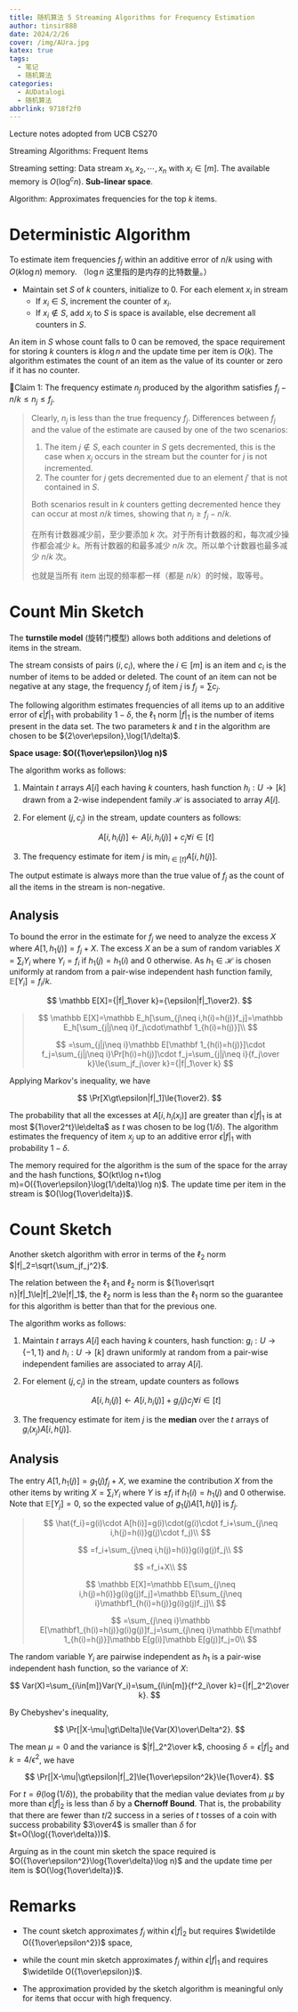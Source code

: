 ```yaml
---
title: 随机算法 5 Streaming Algorithms for Frequency Estimation
author: tinsir888
date: 2024/2/26
cover: /img/AUra.jpg
katex: true
tags:
  - 笔记
  - 随机算法
categories:
  - AUDatalogi
  - 随机算法
abbrlink: 9718f2f0
---
```


Lecture notes adopted from UCB CS270

Streaming Algorithms: Frequent Items

Streaming setting: Data stream $x_1,x_2,\cdots,x_n$ with $x_i\in[m]$. The available memory is $O(\log^cn)$. **Sub-linear space**.

Algorithm: Approximates frequencies for the top $k$ items.

# Deterministic Algorithm

To estimate item frequencies $f_j$ within an additive error of $n/k$ using with $O(k\log n)$ memory. （$\log n$ 这里指的是内存的比特数量。）

- Maintain set $S$ of $k$ counters, initialize to $0$. For each element $x_i$ in stream
  - If $x_i\in S$, increment the counter of $x_i$.
  - If $x_i\not\in S$, add $x_i$ to $S$ is space is available, else decrement all counters in $S$.

An item in $S$ whose count falls to $0$ can be removed, the space requirement for storing $k$ counters is $k\log n$ and the update time per item is $O(k)$. The algorithm estimates the count of an item as the value of its counter or zero if it has no counter.

:thinking:Claim 1: The frequency estimate $n_j$ produced by the algorithm satisfies $f_j-n/k\le n_j\le f_j$.

> Clearly, $n_j$ is less than the true frequency $f_j$. Differences between $f_j$ and the value of the estimate are caused by one of the two scenarios:
>
> 1. The item $j\not\in S$, each counter in $S$ gets decremented, this is the case when $x_j$ occurs in the stream but the counter for $j$ is not incremented.
> 2. The counter for $j$ gets decremented due to an element $j'$ that is not contained in $S$.
>
> Both scenarios result in $k$ counters getting decremented hence they can occur at most $n/k$ times, showing that $n_j\ge f_j-n/k$.
>
> 在所有计数器减少前，至少要添加 $k$ 次。对于所有计数器的和，每次减少操作都会减少 $k$。所有计数器的和最多减少 $n/k$ 次。所以单个计数器也最多减少 $n/k$ 次。
>
> 也就是当所有 item 出现的频率都一样（都是 $n/k$）的时候，取等号。

# Count Min Sketch

The **turnstile model** (旋转门模型) allows both additions and deletions of items in the stream.

The stream consists of pairs $(i,c_i)$, where the $i\in[m]$ is an item and $c_i$ is the number of items to be added or deleted. The count of an item can not be negative at any stage, the frequency $f_j$ of item $j$ is $f_j=\sum c_j$.

The following algorithm estimates frequencies of all items up to an additive error of $\epsilon|f|_1$ with probability $1-\delta$, the $\ell_1$ norm $|f|_1$ is the number of items present in the data set. The two parameters $k$ and $t$ in the algorithm are chosen to be ${2\over\epsilon},\log(1/\delta)$.

**Space usage: $O({1\over\epsilon}\log n)$**

The algorithm works as follows:

1. Maintain $t$ arrays $A[i]$ each having $k$ counters, hash function $h_i:U\rightarrow[k]$ drawn from a $2$-wise independent family $\mathcal H$ is associated to array $A[i]$.

2. For element $(j,c_j)$ in the stream, update counters as follows:

   $$
   A[i,h_i(j)]\gets A[i,h_i(j)]+c_j\forall i\in[t]
   $$

3. The frequency estimate for item $j$ is $\min_{i\in[t]}A[i,h(j)]$.

The output estimate is always more than the true value of $f_j$ as the count of all the items in the stream is non-negative.

## Analysis

To bound the error in the estimate for $f_j$ we need to analyze the excess $X$ where $A[1,h_1(j)]=f_j+X$. The excess $X$ an be a sum of random variables $X=\sum_iY_i$ where $Y_i=f_i$ if $h_1(j)=h_1(i)$ and $0$ otherwise. As $h_1\in\mathcal H$ is chosen uniformly at random from a pair-wise independent hash function family, $\mathbb E[Y_i]=f_i/k$.

$$
\mathbb E[X]={|f|_1\over k}={\epsilon|f|_1\over2}.
$$

> $$
> \mathbb E[X]=\mathbb E_h[\sum_{j\neq i,h(i)=h(j)}f_j]=\mathbb E_h[\sum_{j|j\neq i}f_j\cdot\mathbf 1_{h(i)=h(j)}]\\
> $$
>
> $$
> =\sum_{j|j\neq i}\mathbb E[\mathbf 1_{h(i)=h(j)}]\cdot f_j=\sum_{j|j\neq i}\Pr[h(i)=h(j)]\cdot f_j=\sum_{j|j\neq i}{f_j\over k}\le{\sum_jf_j\over k}={|f|_1\over k}
> $$

Applying Markov's inequality, we have

$$
\Pr[X\gt\epsilon|f|_1]\le{1\over2}.
$$

The probability that all the excesses at $A[i,h_i(x_i)]$ are greater than $\epsilon|f|_1$ is at most ${1\over2^t}\le\delta$ as $t$ was chosen to be $\log(1/\delta)$. The algorithm estimates the frequency of item $x_j$ up to an additive error $\epsilon|f|_1$ with probability $1-\delta$.

The memory required for the algorithm is the sum of the space for the array and the hash functions, $O(kt\log n+t\log m)=O({1\over\epsilon}\log(1/\delta)\log n)$. The update time per item in the stream is $O(\log{1\over\delta})$.

# Count Sketch

Another sketch algorithm with error in terms of the $\ell_2$ norm $|f|_2=\sqrt{\sum_jf_j^2}$.

The relation between the $\ell_1$ and $\ell_2$ norm is ${1\over\sqrt n}|f|_1\le|f|_2\le|f|_1$, the $\ell_2$ norm is less than the $\ell_1$ norm so the guarantee for this algorithm is better than that for the previous one.

The algorithm works as follows:

1. Maintain $t$ arrays $A[i]$ each having $k$ counters, hash function: $g_i:U\rightarrow\{-1,1\}$ and $h_i:U\rightarrow[k]$ drawn uniformly at random from a pair-wise independent families are associated to array $A[i]$.

2. For element $(j,c_j)$ in the stream, update counters as follows

   $$
   A[i,h_i(j)]\gets A[i,h_i(j)]+g_i(j)c_j\forall i\in[t]
   $$

3. The frequency estimate for item $j$ is the **median** over the $t$ arrays of $g_i(x_j)A[i,h(j)]$.

## Analysis

The entry $A[1,h_1(j)]=g_1(j)f_j+X$, we examine the contribution $X$ from the other items by writing $X=\sum_iY_i$ where $Y$ is $\pm f_i$ if $h_1(i)=h_1(j)$ and $0$ otherwise. Note that $\mathbb E[Y_j]=0$, so the expected value of $g_1(j)A[1,h(j)]$ is $f_j$.

> $$
> \hat{f_i}=g(i)\cdot A[h(i)]=g(i)\cdot(g(i)\cdot f_i+\sum_{j\neq i,h(j)=h(i)}g(j)\cdot f_j)\\
> $$
>
> $$
> =f_i+\sum_{j\neq i,h(j)=h(i)}g(i)g(j)f_j\\
> $$
>
> $$
> =f_i+X\\
> $$
> 
> $$
> \mathbb E[X]=\mathbb E[\sum_{j\neq i,h(j)=h(i)}g(i)g(j)f_j]=\mathbb E[\sum_{j\neq i}\mathbf1_{h(i)=h(j)}g(i)g(j)f_j]\\
> $$
>
> $$
> =\sum_{j\neq i}\mathbb E[\mathbf1_{h(i)=h(j)}g(i)g(j)]f_j=\sum_{j\neq i}\mathbb E[\mathbf 1_{h(i)=h(j)}]\mathbb E[g(i)]\mathbb E[g(j)]f_j=0\\
> $$

The random variable $Y_i$ are pairwise independent as $h_1$ is a pair-wise independent hash function, so the variance of $X$:

$$
Var(X)=\sum_{i\in[m]}Var(Y_i)=\sum_{i\in[m]}{f^2_i\over k}={|f|_2^2\over k}.
$$

By Chebyshev's inequality,

$$
\Pr[|X-\mu|\gt\Delta]\le{Var(X)\over\Delta^2}.
$$

The mean $\mu=0$ and the variance is $|f|_2^2\over k$, choosing $\delta=\epsilon|f|_2$ and $k=4/\epsilon^2$, we have

$$
\Pr[|X-\mu|\gt\epsilon|f|_2]\le{1\over\epsilon^2k}\le{1\over4}.
$$

For $t=\theta(\log(1/\delta))$, the probability that the median value deviates from $\mu$ by more than $\epsilon|f|_2$ is less than $\delta$ by a **Chernoff Bound**. That is, the probability that there are fewer than $t/2$ success in a series of $t$ tosses of a coin with success probability $3\over4$ is smaller than $\delta$ for $t=O(\log({1\over\delta}))$.

Arguing as in the count min sketch the space required is $O({1\over\epsilon^2}\log{1\over\delta}\log n)$ and the update time per item is $O(\log{1\over\delta})$.

# Remarks

- The count sketch approximates $f_j$ within $\epsilon|f|_2$ but requires $\widetilde O({1\over\epsilon^2})$ space,

- while the count min sketch approximates $f_j$ within $\epsilon|f|_1$ and requires $\widetilde O({1\over\epsilon})$.

- The approximation provided by the sketch algorithm is meaningful only for items that occur with high frequency.